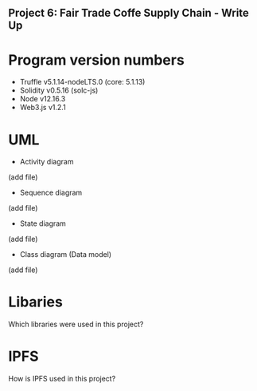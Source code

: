 ## Project 6: Fair Trade Coffe Supply Chain - Write Up

# Program version numbers

- Truffle v5.1.14-nodeLTS.0 (core: 5.1.13)
- Solidity v0.5.16 (solc-js)
- Node v12.16.3
- Web3.js v1.2.1

# UML 

- Activity diagram

(add file)

- Sequence diagram

(add file)

- State diagram

(add file)

- Class diagram (Data model)

(add file)

# Libaries

Which libraries were used in this project?

# IPFS

How is IPFS used in this project?
